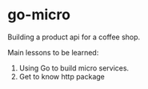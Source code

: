 # go-micro

Building a product api for a coffee shop. 

Main lessons to be learned:
1. Using Go to build micro services. 
2. Get to know http package

